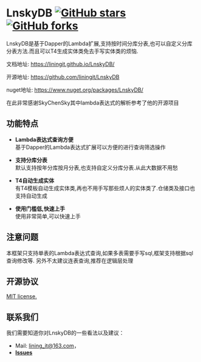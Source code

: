 # LnskyDB  [![GitHub stars](https://img.shields.io/github/stars/liningit/LnskyDB.svg?style=social&label=Star&)](https://github.com/liningit/LnskyDB/stargazers) [![GitHub forks](https://img.shields.io/github/forks/liningit/LnskyDB.svg?style=social&label=Fork&)](https://github.com/liningit/LnskyDB/fork)

LnskyDB是基于Dapper的Lambda扩展,支持按时间分库分表,也可以自定义分库分表方法.而且可以T4生成实体类免去手写实体类的烦恼.

文档地址: https://liningit.github.io/LnskyDB/

开源地址: https://github.com/liningit/LnskyDB

nuget地址: https://www.nuget.org/packages/LnskyDB/

在此非常感谢SkyChenSky其中lambda表达式的解析参考了他的开源项目

## 功能特点
- **Lambda表达式查询方便**<br>
  基于Dapper的Lambda表达式扩展可以方便的进行查询筛选操作

- **支持分库分表**<br>
  默认支持按年分库按月分表,也支持自定义分库分表.从此大数据不用愁

- **T4自动生成实体**<br>
  有T4模板自动生成实体类,再也不用手写那些烦人的实体类了.仓储类及接口也支持自动生成

- **使用门槛低,快速上手**<br>
  使用非常简单,可以快速上手

## 注意问题
本框架只支持单表的Lambda表达式查询,如果多表需要手写sql,框架支持根据sql查询修改等.
另外不太建议连表查询,推荐在逻辑层处理

## 开源协议
[MIT license.](https://github.com/liningit/LnskyDB/blob/master/LICENSE)

## 联系我们

我们需要知道你对LnskyDB的一些看法以及建议：

- Mail: lining_it@163.com，
- [**Issues**](https://github.com/liningit/LnskyDB/issues)
